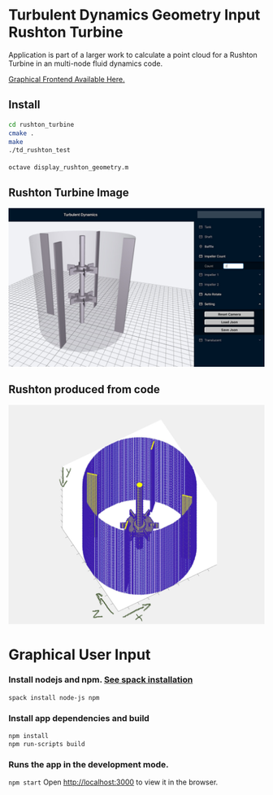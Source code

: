 # Turbulent Dynamics Geometry Input Rushton Turbine
Application is part of a larger work to calculate a point cloud for a Rushton Turbine in an multi-node fluid dynamics code.  

[Graphical Frontend Available Here.](https://turbulentdynamics.github.io/TD_GeomInput_Rushton_Turbine/WebGL/build/)


## Install
```bash
cd rushton_turbine
cmake .
make
./td_rushton_test

octave display_rushton_geometry.m 
```


## Rushton Turbine Image
![Rushton Turbine](WebGL_frontend.jpg)


## Rushton produced from code
![Rushton Point Cloud](Rushton_Points.jpg)


# Graphical User Input

### Install nodejs and npm.  [See spack installation](https://github.com/TurbulentDynamics/TD_env_setup_dev_info/blob/master/env_setup/install_1_with_spack.md)
```
spack install node-js npm
```

### Install app dependencies and build
```
npm install
npm run-scripts build
```

### Runs the app in the development mode.
`npm start`
Open [http://localhost:3000](http://localhost:3000) to view it in the browser.

